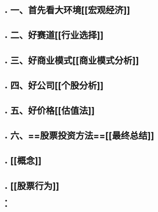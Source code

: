 - # 一、首先看大环境[[宏观经济]]
- # 二、好赛道[[行业选择]]
- # 三、好商业模式[[商业模式分析]]
- # 四、好公司[[个股分析]]
- # 五、好价格[[估值法]]
- # 六、==股票投资方法==[[最终总结]]
- # [[概念]]
- # [[股票行为]]
-
-